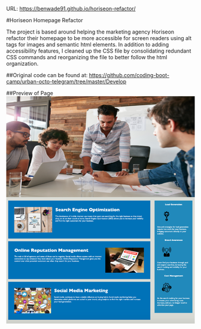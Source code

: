 URL:
https://benwade91.github.io/horiseon-refactor/

#Horiseon Homepage Refactor

The project is based around helping the marketing agency Horiseon refactor their homepage to be 
more accessible for screen readers using alt tags for images and semantic html elements. In addition 
to adding accessibility features, I cleaned up the CSS file by consolidating redundant CSS commands and 
reorganizing the file to better follow the html organization.

##Original code can be found at:
https://github.com/coding-boot-camp/urban-octo-telegram/tree/master/Develop

##Preview of Page
![alt text](./assets/images/screenshot.png?raw=true)

